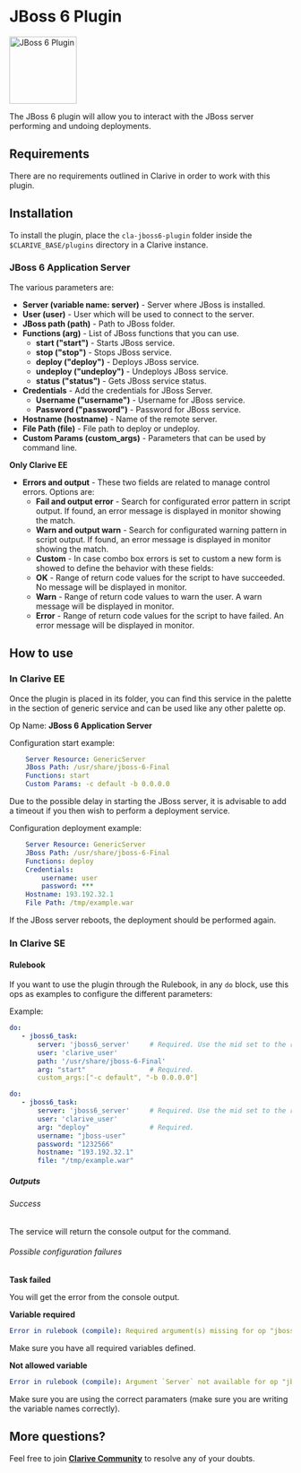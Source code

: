 # JBoss 6 Plugin

<img src="https://cdn.rawgit.com/clarive/cla-jboss6-plugin/master/public/icon/jboss6.svg?sanitize=true" alt="JBoss 6 Plugin" title="JBoss 6 Plugin" width="120" height="120">

The JBoss 6 plugin will allow you to interact with the JBoss server performing and undoing deployments.

## Requirements

There are no requirements outlined in Clarive in order to work with this plugin.

## Installation

To install the plugin, place the `cla-jboss6-plugin` folder inside the `$CLARIVE_BASE/plugins` directory in
a Clarive instance.

### JBoss 6 Application Server

The various parameters are:

- **Server (variable name: server)** - Server where JBoss is installed.
- **User (user)** - User which will be used to connect to the server.
- **JBoss path (path)** - Path to JBoss folder.
- **Functions (arg)** - List of JBoss functions that you can use.
   - **start ("start")** - Starts JBoss service.
   - **stop ("stop")** - Stops JBoss service.
   - **deploy ("deploy")** - Deploys JBoss service.
   - **undeploy ("undeploy")** - Undeploys JBoss service.
   - **status ("status")** - Gets JBoss service status.
- **Credentials** - Add the credentials for JBoss Server.
   - **Username ("username")** - Username for JBoss service.
   - **Password ("password")** - Password for JBoss service.
- **Hostname (hostname)** - Name of the remote server.
- **File Path (file)** - File path to deploy or undeploy.
- **Custom Params (custom_args)** - Parameters that can be used by command line.

**Only Clarive EE**

- **Errors and output** - These two fields are related to manage control errors. Options are:
   - **Fail and output error** - Search for configurated error pattern in script output. If found, an error message is displayed in monitor showing the match.
   - **Warn and output warn** - Search for configurated warning pattern in script output. If found, an error message is displayed in monitor showing the match.
   - **Custom** - In case combo box errors is set to custom a new form is showed to define the behavior with these fields:
   - **OK** - Range of return code values for the script to have succeeded. No message will be displayed in monitor.
   - **Warn** - Range of return code values to warn the user. A warn message will be displayed in monitor.
   - **Error** - Range of return code values for the script to have failed. An error message will be displayed in monitor.

## How to use

### In Clarive EE

Once the plugin is placed in its folder, you can find this service in the palette in the section of generic service and can be used like any other palette op.

Op Name: **JBoss 6 Application Server**

Configuration start example:

```yaml
    Server Resource: GenericServer
    JBoss Path: /usr/share/jboss-6-Final
    Functions: start
    Custom Params: -c default -b 0.0.0.0
```

Due to the possible delay in starting the JBoss server, it is advisable to add a timeout if you then wish to perform
a deployment service.
    
Configuration deployment example:

```yaml
    Server Resource: GenericServer
    JBoss Path: /usr/share/jboss-6-Final
    Functions: deploy
    Credentials: 
        username: user
        password: ***
    Hostname: 193.192.32.1
    File Path: /tmp/example.war 
```

If the JBoss server reboots, the deployment should be performed again.

### In Clarive SE

#### Rulebook

If you want to use the plugin through the Rulebook, in any `do` block, use this ops as examples to configure the different parameters:

Example:

```yaml
do:
   - jboss6_task:
       server: 'jboss6_server'     # Required. Use the mid set to the resource you created
       user: 'clarive_user'
       path: '/usr/share/jboss-6-Final'
       arg: "start"                # Required.
       custom_args:["-c default", "-b 0.0.0.0"]
``` 

```yaml
do:
   - jboss6_task:
       server: 'jboss6_server'     # Required. Use the mid set to the resource you created
       user: 'clarive_user'
       arg: "deploy"               # Required.
       username: "jboss-user"
       password: "1232566"
       hostname: "193.192.32.1"
       file: "/tmp/example.war"
``` 

##### Outputs

###### Success

The service will return the console output for the command.

###### Possible configuration failures

**Task failed**

You will get the error from the console output.

**Variable required**

```yaml
Error in rulebook (compile): Required argument(s) missing for op "jboss6_task": "server"
```

Make sure you have all required variables defined.

**Not allowed variable**

```yaml
Error in rulebook (compile): Argument `Server` not available for op "jboss6_task"
```

Make sure you are using the correct paramaters (make sure you are writing the variable names correctly).

## More questions?

Feel free to join **[Clarive Community](https://community.clarive.com/)** to resolve any of your doubts.
